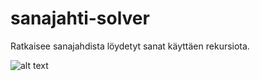 # sanajahti-solver

Ratkaisee sanajahdista löydetyt sanat käyttäen rekursiota.

![alt text](https://image.winudf.com/v2/image1/dHIuY29tLmZ1Z28ua2VsaW1lYXZpMi5maV9zY3JlZW5fMV8xNTY3MDE1OTQxXzAyNA/screen-1.jpg?fakeurl=1&type=.jpg)
